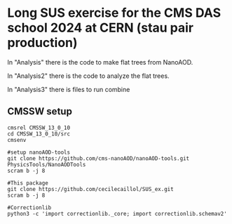 # Long SUS exercise for the CMS DAS school 2024 at CERN (stau pair production) 

In "Analysis" there is the code to make flat trees from NanoAOD.

In "Analysis2" there is the code to analyze the flat trees.

In "Analysis3" there is files to run combine

## CMSSW setup
```
cmsrel CMSSW_13_0_10
cd CMSSW_13_0_10/src
cmsenv

#setup nanoAOD-tools
git clone https://github.com/cms-nanoAOD/nanoAOD-tools.git PhysicsTools/NanoAODTools
scram b -j 8

#This package
git clone https://github.com/cecilecaillol/SUS_ex.git
scram b -j 8

#Correctionlib
python3 -c 'import correctionlib._core; import correctionlib.schemav2'
```

